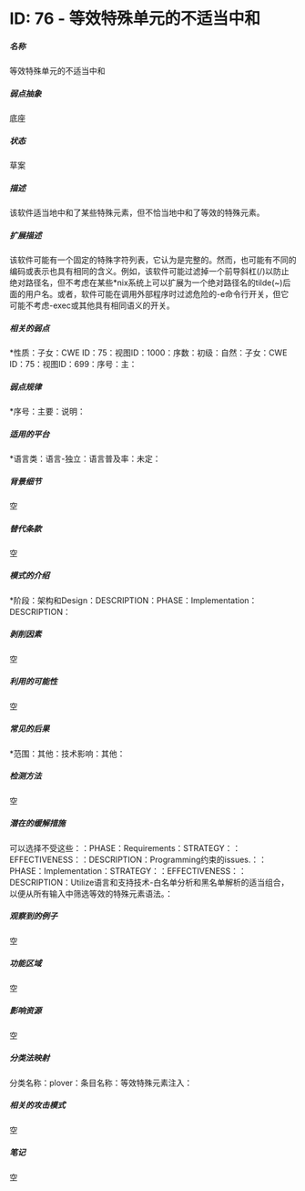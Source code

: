 # ID: 76 - 等效特殊单元的不适当中和
<h5>名称</h5>等效特殊单元的不适当中和
<h5>弱点抽象</h5>底座
<h5>状态</h5>草案
<h5>描述</h5>该软件适当地中和了某些特殊元素，但不恰当地中和了等效的特殊元素。
<h5>扩展描述</h5>该软件可能有一个固定的特殊字符列表，它认为是完整的。然而，也可能有不同的编码或表示也具有相同的含义。例如，该软件可能过滤掉一个前导斜杠(/)以防止绝对路径名，但不考虑在某些*nix系统上可以扩展为一个绝对路径名的tilde(~)后面的用户名。或者，软件可能在调用外部程序时过滤危险的-e命令行开关，但它可能不考虑-exec或其他具有相同语义的开关。
<h5>相关的弱点</h5>*性质：子女：CWE ID：75：视图ID：1000：序数：初级：自然：子女：CWE ID：75：视图ID：699：序号：主：
<h5>弱点规律</h5>*序号：主要：说明：
<h5>适用的平台</h5>*语言类：语言-独立：语言普及率：未定：
<h5>背景细节</h5>空
<h5>替代条款</h5>空
<h5>模式的介绍</h5>*阶段：架构和Design：DESCRIPTION：PHASE：Implementation：DESCRIPTION：
<h5>剥削因素</h5>空
<h5>利用的可能性</h5>空
<h5>常见的后果</h5>*范围：其他：技术影响：其他：
<h5>检测方法</h5>空
<h5>潜在的缓解措施</h5>可以选择不受这些：：PHASE：Requirements：STRATEGY：：EFFECTIVENESS：：DESCRIPTION：Programming约束的issues.：：PHASE：Implementation：STRATEGY：：EFFECTIVENESS：：DESCRIPTION：Utilize语言和支持技术-白名单分析和黑名单解析的适当组合，以便从所有输入中筛选等效的特殊元素语法。：
<h5>观察到的例子</h5>空
<h5>功能区域</h5>空
<h5>影响资源</h5>空
<h5>分类法映射</h5>分类名称：plover：条目名称：等效特殊元素注入：
<h5>相关的攻击模式</h5>空
<h5>笔记</h5>空

